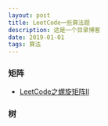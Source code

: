 ```yaml
---
layout: post
title: LeetCode一些算法题
description: 这是一个目录博客
date: 2019-01-01
tags: 算法
---
```


### 矩阵

* [LeetCode之螺旋矩阵II](https://kaikai-sk.github.io/blogs/mds/LeetCode/Matrix/LeetCode之螺旋矩阵II)

### 树
